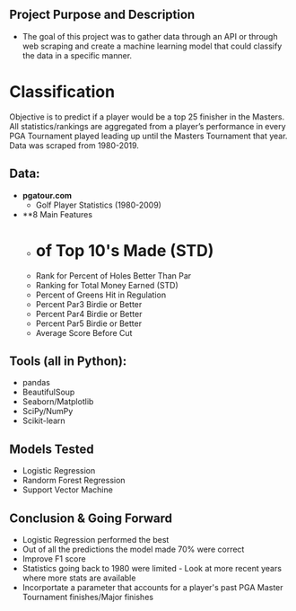 
## Project Purpose and Description
 - The goal of this project was to gather data through an API or through web scraping and create a machine learning model that could classify the data in a specific manner.  

# Classification
Objective is to predict if a player would be a top 25 finisher in the Masters. All statistics/rankings are aggregated from a player’s performance in every PGA Tournament played leading up until the Masters Tournament that year. Data was scraped from 1980-2019. 

## Data:
 
- **pgatour.com**
	- Golf Player Statistics (1980-2009)
- **8 Main Features
	- # of Top 10's Made (STD)
	- Rank for Percent of Holes Better Than Par
	- Ranking for Total Money Earned (STD)
	- Percent of Greens Hit in Regulation
	- Percent Par3 Birdie or Better
	- Percent Par4 Birdie or Better
	- Percent Par5 Birdie or Better
	- Average Score Before Cut
	
## Tools (all in Python):
   - pandas
   - BeautifulSoup
   - Seaborn/Matplotlib
   - SciPy/NumPy
   - Scikit-learn

## Models Tested
   - Logistic Regression
   - Randorm Forest Regression
   - Support Vector Machine
 
## Conclusion & Going Forward
   - Logistic Regression performed the best
   - Out of all the predictions the model made 70% were correct
   - Improve F1 score
   - Statistics going back to 1980 were limited - Look at more recent years where more stats are available
   - Incorportate a parameter that accounts for a player's past PGA Master Tournament finishes/Major 	        finishes

   
